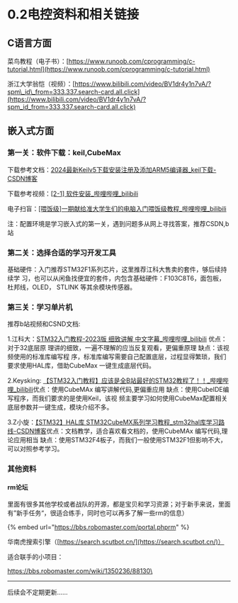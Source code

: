 # 0.2电控资料和相关链接

## C语言方面

菜鸟教程（电子书）：[https://www.runoob.com/cprogramming/c-tutorial.html](https://www.runoob.com/cprogramming/c-tutorial.html)

浙江大学翁恺（视频）：[https://www.bilibili.com/video/BV1dr4y1n7vA/?spm\_id\_from=333.337.search-card.all.click](https://www.bilibili.com/video/BV1dr4y1n7vA/?spm_id_from=333.337.search-card.all.click)

## 嵌入式方面

### 第一关：软件下载：keil,CubeMax

下载参考文档：[2024最新Keilv5下载安装注册及添加ARM5编译器\_keil下载-CSDN博客](https://blog.csdn.net/m0_74401766/article/details/139483784?ops_request_misc=%7B%22request%5Fid%22%3A%22172456688616800211519282%22%2C%22scm%22%3A%2220140713.130102334..%22%7D\&request_id=172456688616800211519282\&biz_id=0\&utm_medium=distribute.pc_search_result.none-task-blog-2~all~sobaiduend~default-4-139483784-null-null.142%5ev100%5econtrol\&utm_term=Keil5%E6%9C%80%E6%96%B0%E7%89%88\&spm=1018.2226.3001.4187)

下载参考视频：[\[2-1\] 软件安装\_哔哩哔哩\_bilibili](https://www.bilibili.com/video/BV1th411z7sn/?t=3.4\&p=3\&vd_source=33c85e0a5ec0a37d7f18dacde2281df1)

电子扫盲：[\[喂饭级\]一期献给准大学生们的电脑入门喂饭级教程\_哔哩哔哩\_bilibili](https://www.bilibili.com/video/BV1U7b9ewEeK/?spm_id_from=333.337.search-card.all.click)

注：配置环境是学习嵌入式的第一关，遇到问题多从网上寻找答案，推荐CSDN,b站

&#x20;

### 第二关：选择合适的学习开发工具

基础硬件：入门推荐STM32F1系列芯片，这里推荐江科大售卖的套件，够后续持续学 习，也可以从闲鱼找便宜的套件，内包含基础硬件：F103C8T6，面包板，杜邦线，OLED， STLINK 等其余模块传感器。

&#x20;

### 第三关：学习单片机

推荐b站视频和CSND文档:

1.江科大：[STM32入门教程-2023版 细致讲解 中文字幕\_哔哩哔哩\_bilibili](https://www.bilibili.com/video/BV1th411z7sn?vd_source=33c85e0a5ec0a37d7f18dacde2281df1\&spm_id_from=333.788.videopod.episodes) 优点：对于32底层原 理讲的细致，一遍不理解的应当反复观看，更偏重原理 缺点：该视频使用的标准库编写程 序，标准库编写需要自己配置底层，过程显得繁琐，我们要求使用HAL库，借助CubeMax 一键生成底层代码。

2.Keysking: [【STM32入门教程】应该是全B站最好的STM32教程了！！\_哔哩哔哩\_bilibili](https://www.bilibili.com/video/BV12v4y1y7uV/?t=206.1\&vd_source=33c85e0a5ec0a37d7f18dacde2281df1)优点：使用CubeMAx 编写讲解代码,更偏重应用 缺点：使用CubeIDE编写程序，而我们要求的是使用Keil，该视 频主要学习如何使用CubeMax配置相关底层参数并一键生成，模块介绍不多。

3.Z小旋：[【STM32】HAL库 STM32CubeMX系列学习教程\_stm32hal库学习路线-CSDN博客](https://blog.csdn.net/as480133937/article/details/99935090?ops_request_misc=%257B%2522request%255Fid%2522%253A%2522a93c8daa2ddb52cdf45b3ee86f9a889a%2522%252C%2522scm%2522%253A%252220140713.130102334..%2522%257D\&request_id=a93c8daa2ddb52cdf45b3ee86f9a889a\&biz_id=0\&utm_medium=distribute.pc_search_result.none-task-blog-2~all~top_positive~default-1-99935090-null-null.142%5ev102%5epc_search_result_base6\&utm_term=stm32cubemx\&spm=1018.2226.3001.4187)优点：文档教学，适合喜欢看文档的，使用CubeMAx 编写代码,理论应用相当 缺点：使用STM32F4板子，而我们一般使用STM32F1但影响不大，可以对照参考学习。

### 其他资料

#### rm论坛

里面有很多其他学校或者战队的开源，都是宝贝和学习资源；对于新手来说，里面有”新手任务“，很适合练手，同时也可以再多了解一些rm的信息）

{% embed url="https://bbs.robomaster.com/portal.phprm" %}

华南虎搜索引擎（[https://search.scutbot.cn/](https://search.scutbot.cn/)）

适合联手的小项目：

[https://bbs.robomaster.com/wiki/1350236/88130\
](https://bbs.robomaster.com/wiki/1350236/88130%E5%B5%8C%E5%85%A5%E5%BC%8F%EF%BC%8C%E7%94%B5%E6%8E%A7%EF%BC%8C%E6%96%B0%E6%89%8B%E4%BB%BB%E5%8A%A1%E7%9B%B8%E5%85%B3)

***

后续会不定期更新……
